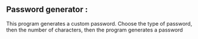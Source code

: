 ## Password generator :
This program generates a custom password. 
Choose the type of password, then the number of characters, then the program generates a password
